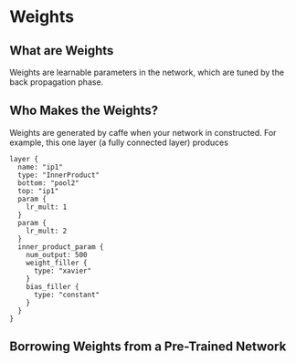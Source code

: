 # Weights

## What are Weights

Weights are learnable parameters in the network, which are tuned by the back propagation phase.

## Who Makes the Weights?

Weights are generated by caffe when your network in constructed. For example, this one layer (a fully connected layer) produces

    layer {
      name: "ip1"
      type: "InnerProduct"
      bottom: "pool2"
      top: "ip1"
      param {
        lr_mult: 1
      }
      param {
        lr_mult: 2
      }
      inner_product_param {
        num_output: 500
        weight_filler {
          type: "xavier"
        }
        bias_filler {
          type: "constant"
        }
      }
    }

## Borrowing Weights from a Pre-Trained Network

